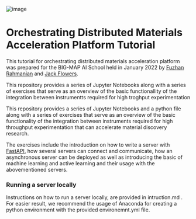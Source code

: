 ![image](https://user-images.githubusercontent.com/52014627/150848532-ab66cbd6-ae37-47c3-999a-6c47a905d057.png)

# Orchestrating Distributed Materials Acceleration Platform Tutorial
This tutorial for orchestrating distributed materials acceleration platform was prepared for the BIG-MAP AI School held in January 2022 by [Fuzhan Rahmanian](fuzhan.rahmanian@kit.edu) and [Jack Flowers](jack.flowers@kit.edu).

This repository provides a series of Jupyter Notebooks along with a series of exercises that serve as an overview of the basic functionallity of the integration between instrumentts required for high troghput experimentation 

This repository provides a series of Jupyter Notebooks and a python file along with a series of exercises that serve as an overview of the basic functionality of the integration between instruments required for high throughput experimentation that can accelerate material discovery research. 

The exercises include the introduction on how to write a server with [FastAPI](https://github.com/tiangolo/fastapi), how several servers can connect and communicate, how an asynchronous server can be deployed as well as introducing the basic of machine learning and active learning and their usage with the abovementioned servers.

### Running a server locally

Instructions on how to run a server locally, are provided in intruction.md . For easier result, we recommend the usage of Anaconda for creating a python environment with the provided environemnt.yml file.
